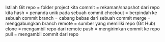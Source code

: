 Istilah Git
repo 	    = folder project kita
commit 	  = rekaman/snapshot dari repo kita
hash 	    = penanda unik pada sebuah commit
checkout  = berpindah ke sebuah commit
branch	  = cabang bebas dari sebuah commit
merge 	  = menggabungkan branch
remote    = sumber yang memiliki repo
(Git Hub)
clone   	= mengambil repo dari remote
push 	    = mengirimkan commit ke repo
pull 	    = mengambil commit dari repo
